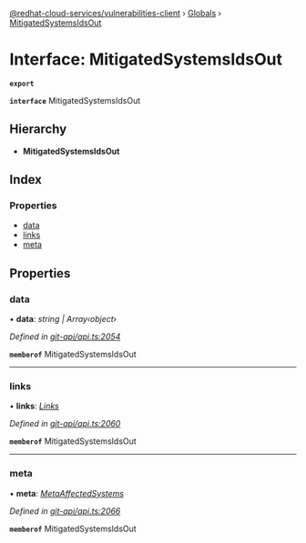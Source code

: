 [@redhat-cloud-services/vulnerabilities-client](../README.md) › [Globals](../globals.md) › [MitigatedSystemsIdsOut](mitigatedsystemsidsout.md)

# Interface: MitigatedSystemsIdsOut

**`export`** 

**`interface`** MitigatedSystemsIdsOut

## Hierarchy

* **MitigatedSystemsIdsOut**

## Index

### Properties

* [data](mitigatedsystemsidsout.md#data)
* [links](mitigatedsystemsidsout.md#links)
* [meta](mitigatedsystemsidsout.md#meta)

## Properties

###  data

• **data**: *string | Array‹object›*

*Defined in [git-api/api.ts:2054](https://github.com/RedHatInsights/javascript-clients/blob/master/packages/vulnerabilities/git-api/api.ts#L2054)*

**`memberof`** MitigatedSystemsIdsOut

___

###  links

• **links**: *[Links](links.md)*

*Defined in [git-api/api.ts:2060](https://github.com/RedHatInsights/javascript-clients/blob/master/packages/vulnerabilities/git-api/api.ts#L2060)*

**`memberof`** MitigatedSystemsIdsOut

___

###  meta

• **meta**: *[MetaAffectedSystems](metaaffectedsystems.md)*

*Defined in [git-api/api.ts:2066](https://github.com/RedHatInsights/javascript-clients/blob/master/packages/vulnerabilities/git-api/api.ts#L2066)*

**`memberof`** MitigatedSystemsIdsOut
